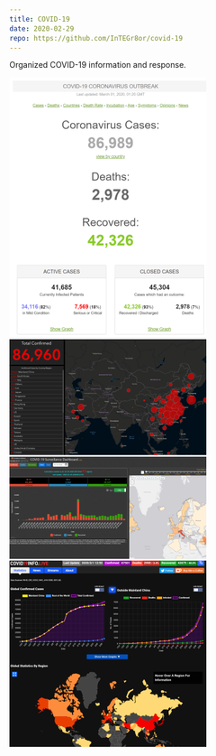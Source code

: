 ```yaml
---
title: COVID-19
date: 2020-02-29
repo: https://github.com/InTEGr8or/covid-19
---
```


Organized COVID-19 information and response.

<div class="row col-md-12">
    <div class="col-md-4">
        <a href="https://www.worldometers.info/coronavirus/" target="_blank">
            <img src="2020-02-29-17-47-08-350xauto.png" alt="World-o-Meters">
        </a>
    </div>
    <div class="col-md-4">
        <a href="https://gisanddata.maps.arcgis.com/apps/opsdashboard/index.html#/bda7594740fd40299423467b48e9ecf6" target="_blank">
            <img src="2020-02-29-18-06-35-350xauto.png" alt="Johns Hopkins">
        </a>
    </div>
    <div class="col-md-4">
        <a href="http://ncov.bii.virginia.edu/dashboard/" target="_blank">
            <img src="2020-02-29-18-09-55-350xauto.png" alt="World-o-Meters">
        </a>
    </div>
</div>
<div class="row col-md-12>
    <div class="col-md-4">
        <a href="https://covid19info.live/" target="_blank">
            <img src="2020-03-01-13-18-10-350xauto.png" alt="Covid19Info.live">
        </a>
    </div>

</div>
